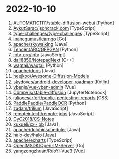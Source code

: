 # 2022-10-10

1. [AUTOMATIC1111/stable-diffusion-webui](https://github.com/AUTOMATIC1111/stable-diffusion-webui "Stable Diffusion web UI") [Python]
2. [AykutSarac/jsoncrack.com](https://github.com/AykutSarac/jsoncrack.com "🔮 Seamlessly visualize your JSON data instantly into graphs; paste, import or fetch!") [TypeScript]
3. [type-challenges/type-challenges](https://github.com/type-challenges/type-challenges "Collection of TypeScript type challenges with online judge") [TypeScript]
4. [inancgumus/learngo](https://github.com/inancgumus/learngo "❤️ 1000+ Hand-Crafted Go Examples, Exercises, and Quizzes. 🚀 Learn Go by fixing 1000+ tiny programs.") [Go]
5. [apache/skywalking](https://github.com/apache/skywalking "APM, Application Performance Monitoring System") [Java]
6. [TencentARC/GFPGAN](https://github.com/TencentARC/GFPGAN "GFPGAN aims at developing Practical Algorithms for Real-world Face Restoration.") [Python]
7. [iptv-org/iptv](https://github.com/iptv-org/iptv "Collection of publicly available IPTV channels from all over the world") [JavaScript]
8. [dail8859/NotepadNext](https://github.com/dail8859/NotepadNext "A cross-platform, reimplementation of Notepad++") [C++]
9. [wagtail/wagtail](https://github.com/wagtail/wagtail "A Django content management system focused on flexibility and user experience") [Python]
10. [apache/doris](https://github.com/apache/doris "Apache Doris is an easy-to-use, high performance and unified analytics database.") [Java]
11. [heejkoo/Awesome-Diffusion-Models](https://github.com/heejkoo/Awesome-Diffusion-Models "A collection of resources and papers on Diffusion Models and Score-matching Models, a darkhorse in the field of Generative Models") 
12. [skydoves/android-developer-roadmap](https://github.com/skydoves/android-developer-roadmap "🗺 The 2022 Android Developer Roadmap suggests learning paths to understanding Android development.") [Kotlin]
13. [vbenjs/vue-vben-admin](https://github.com/vbenjs/vue-vben-admin "A modern vue admin. It is based on Vue3, vite and TypeScript. It's fast！") [Vue]
14. [CompVis/stable-diffusion](https://github.com/CompVis/stable-diffusion "A latent text-to-image diffusion model") [JupyterNotebook]
15. [juliocesarfort/public-pentesting-reports](https://github.com/juliocesarfort/public-pentesting-reports "Curated list of public penetration test reports released by several consulting firms and academic security groups") [CSS]
16. [PaddlePaddle/PaddleOCR](https://github.com/PaddlePaddle/PaddleOCR "Awesome multilingual OCR toolkits based on PaddlePaddle (practical ultra lightweight OCR system, support 80+ languages recognition, provide data annotation and synthesis tools, support training and deployment among server, mobile, embedded and IoT devices)") [Python]
17. [zadam/trilium](https://github.com/zadam/trilium "Build your personal knowledge base with Trilium Notes") [JavaScript]
18. [remoteintech/remote-jobs](https://github.com/remoteintech/remote-jobs "A list of semi to fully remote-friendly companies (jobs) in tech.") [JavaScript]
19. [CyC2018/CS-Notes](https://github.com/CyC2018/CS-Notes "📚 技术面试必备基础知识、Leetcode、计算机操作系统、计算机网络、系统设计") 
20. [xuxueli/xxl-job](https://github.com/xuxueli/xxl-job "A distributed task scheduling framework.（分布式任务调度平台XXL-JOB）") [Java]
21. [apache/dolphinscheduler](https://github.com/apache/dolphinscheduler "Apache DolphinScheduler is a distributed and extensible workflow scheduler platform with powerful DAG visual interfaces, dedicated to solving complex job dependencies in the data pipeline and providing various types of jobs available out of box.") [Java]
22. [halo-dev/halo](https://github.com/halo-dev/halo "✍ 一款现代化的开源博客 / CMS 系统。") [Java]
23. [apache/echarts](https://github.com/apache/echarts "Apache ECharts is a powerful, interactive charting and data visualization library for browser") [TypeScript]
24. [OpenIMSDK/Open-IM-Server](https://github.com/OpenIMSDK/Open-IM-Server "即时通讯IM") [Go]
25. [yangzongzhuan/RuoYi-Vue3](https://github.com/yangzongzhuan/RuoYi-Vue3 "🎉 (RuoYi)官方仓库 基于SpringBoot，Spring Security，JWT，Vue3 & Vite、Element Plus 的前后端分离权限管理系统") [Vue]
